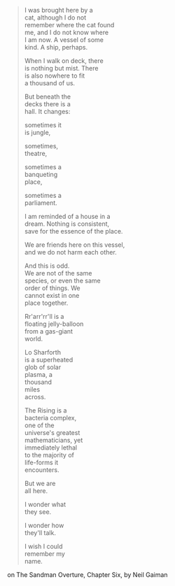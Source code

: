 > I was brought here by a  
> cat, although I do not  
> remember where the cat found  
> me, and I do not know where  
> I am now. A vessel of some  
> kind. A ship, perhaps.
>
> When I walk on deck, there  
> is  nothing but mist. There  
> is also nowhere to fit  
> a thousand of us.
>
> But beneath the  
> decks there is a  
> hall. It changes:
>
> sometimes it  
> is jungle,
>
> sometimes,  
> theatre,
>
> sometimes a  
> banqueting  
> place,
>
> sometimes a  
> parliament.
>
> I am reminded of a house in a  
> dream. Nothing is consistent,  
> save for the essence of the place.
>
> We are friends here on this vessel,  
> and we do not harm each other.
>
> And this is odd.  
> We are not of the same  
> species, or even the same  
> order of things. We  
> cannot exist in one  
> place together.
>
> Rr'arr'rr'll is a  
> floating jelly-balloon  
> from a gas-giant  
> world.
>
> Lo Sharforth  
> is a superheated  
> glob of solar  
> plasma, a  
> thousand  
> miles  
> across.
>
> The Rising is a  
> bacteria complex,  
> one of the  
> universe's greatest  
> mathematicians, yet  
> immediately lethal  
> to the majority of  
> life-forms it  
> encounters.
>
> But we are  
> all here.
>
> I wonder what  
> they see.
>
> I wonder how  
> they'll talk.
>
> I wish I could  
> remember my  
> name.

on The Sandman Overture, Chapter Six, by Neil Gaiman
